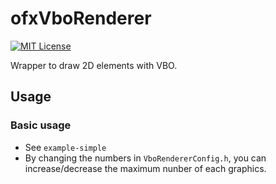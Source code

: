 # ofxVboRenderer
[![MIT License](http://img.shields.io/badge/license-MIT-blue.svg?style=flat)](LICENSE)

Wrapper to draw 2D elements with VBO.

## Usage

### Basic usage
- See `example-simple`
- By changing the numbers in `VboRendererConfig.h`, you can increase/decrease the maximum nunber of each graphics. 
